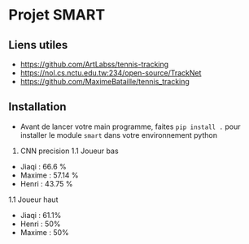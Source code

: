 # Projet SMART
## Liens utiles
- https://github.com/ArtLabss/tennis-tracking
- https://nol.cs.nctu.edu.tw:234/open-source/TrackNet
- https://github.com/MaximeBataille/tennis_tracking

## Installation
- Avant de lancer votre main programme, faites `pip install .` pour installer le module `smart` dans votre environnement python



1. CNN precision
1.1 Joueur bas

- Jiaqi : 66.6 %
- Maxime : 57.14 %
- Henri : 43.75 %

1.1 Joueur haut

- Jiaqi : 61.1%
- Henri : 50%
- Maxime : 50%